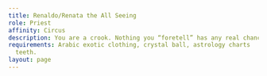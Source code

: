 ```yaml
---
title: Renaldo/Renata the All Seeing
role: Priest
affinity: Circus
description: You are a crook. Nothing you “foretell” has any real chance of coming true or being reflected in facts. You simply used the opportunity: snuck into the boss’s office and read everybody’s files putting special attention to remembering their dates of birth, or as many as was possible and/or disclosed. And since then you quote various horoscopes to them and walk away with a focused expression. But really, it’s not even worth a handful of ash. Being able to do real magic would be so great, you would do anything to have real powers.
requirements: Arabic exotic clothing, crystal ball, astrology charts
  teeth.
layout: page
---
```

